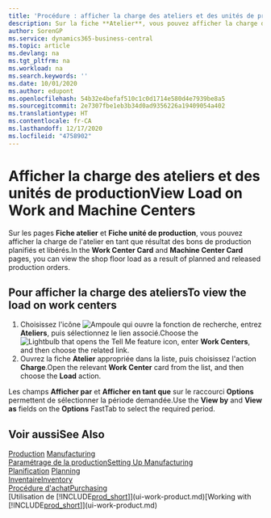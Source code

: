 ```yaml
---
title: 'Procédure : afficher la charge des ateliers et des unités de production | Microsoft Docs'
description: Sur la fiche **Atelier**, vous pouvez afficher la charge des ateliers en tant que résultat des bons de production libérés.
author: SorenGP
ms.service: dynamics365-business-central
ms.topic: article
ms.devlang: na
ms.tgt_pltfrm: na
ms.workload: na
ms.search.keywords: ''
ms.date: 10/01/2020
ms.author: edupont
ms.openlocfilehash: 54b32e4befaf510c1c0d1714e580d4e7939be8a5
ms.sourcegitcommit: 2e7307fbe1eb3b34d0ad9356226a19409054a402
ms.translationtype: HT
ms.contentlocale: fr-CA
ms.lasthandoff: 12/17/2020
ms.locfileid: "4758902"
---
```

# <a name="view-load-on-work-and-machine-centers"></a><span data-ttu-id="1b32b-103">Afficher la charge des ateliers et des unités de production</span><span class="sxs-lookup"><span data-stu-id="1b32b-103">View Load on Work and Machine Centers</span></span>
<span data-ttu-id="1b32b-104">Sur les pages **Fiche atelier** et **Fiche unité de production**, vous pouvez afficher la charge de l'atelier en tant que résultat des bons de production planifiés et libérés.</span><span class="sxs-lookup"><span data-stu-id="1b32b-104">In the **Work Center Card** and **Machine Center Card** pages, you can view the shop floor load as a result of planned and released production orders.</span></span>    

## <a name="to-view-the-load-on-work-centers"></a><span data-ttu-id="1b32b-105">Pour afficher la charge des ateliers</span><span class="sxs-lookup"><span data-stu-id="1b32b-105">To view the load on work centers</span></span>  
1.  <span data-ttu-id="1b32b-106">Choisissez l'icône ![Ampoule qui ouvre la fonction de recherche](media/ui-search/search_small.png "Dites-moi ce que vous voulez faire"), entrez **Ateliers**, puis sélectionnez le lien associé.</span><span class="sxs-lookup"><span data-stu-id="1b32b-106">Choose the ![Lightbulb that opens the Tell Me feature](media/ui-search/search_small.png "Tell me what you want to do") icon, enter **Work Centers**, and then choose the related link.</span></span>  
2.  <span data-ttu-id="1b32b-107">Ouvrez la fiche **Atelier** appropriée dans la liste, puis choisissez l'action **Charge**.</span><span class="sxs-lookup"><span data-stu-id="1b32b-107">Open the relevant **Work Center** card from the list, and then choose the **Load** action.</span></span>  

<span data-ttu-id="1b32b-108">Les champs **Afficher par** et **Afficher en tant que** sur le raccourci **Options** permettent de sélectionner la période demandée.</span><span class="sxs-lookup"><span data-stu-id="1b32b-108">Use the **View by** and **View as** fields on the **Options** FastTab to select the required period.</span></span>  

## <a name="see-also"></a><span data-ttu-id="1b32b-109">Voir aussi</span><span class="sxs-lookup"><span data-stu-id="1b32b-109">See Also</span></span>  
<span data-ttu-id="1b32b-110">[Production](production-manage-manufacturing.md)  </span><span class="sxs-lookup"><span data-stu-id="1b32b-110">[Manufacturing](production-manage-manufacturing.md)  </span></span>  
[<span data-ttu-id="1b32b-111">Paramétrage de la production</span><span class="sxs-lookup"><span data-stu-id="1b32b-111">Setting Up Manufacturing</span></span>](production-configure-production-processes.md)  
<span data-ttu-id="1b32b-112">[Planification](production-planning.md)    </span><span class="sxs-lookup"><span data-stu-id="1b32b-112">[Planning](production-planning.md)    </span></span>  
[<span data-ttu-id="1b32b-113">Inventaire</span><span class="sxs-lookup"><span data-stu-id="1b32b-113">Inventory</span></span>](inventory-manage-inventory.md)  
[<span data-ttu-id="1b32b-114">Procédure d'achat</span><span class="sxs-lookup"><span data-stu-id="1b32b-114">Purchasing</span></span>](purchasing-manage-purchasing.md)  
<span data-ttu-id="1b32b-115">[Utilisation de [!INCLUDE[prod_short](includes/prod_short.md)]](ui-work-product.md)</span><span class="sxs-lookup"><span data-stu-id="1b32b-115">[Working with [!INCLUDE[prod_short](includes/prod_short.md)]](ui-work-product.md)</span></span>
